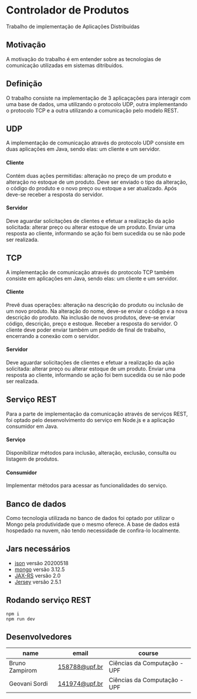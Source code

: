 # Controlador de Produtos
Trabalho de implementação de Aplicações Distribuídas

## Motivação
A motivação do trabalho é em entender sobre as tecnologias de comunicação utilizadas em sistemas ditribuídos.

## Definição
O trabalho consiste na implementação de 3 aplicaçações para interagir com uma base de dados, uma utilizando o protocolo UDP, outra implementando o protocolo TCP e a outra utilizando a comunicação pelo modelo REST.

## UDP
A implementação de comunicação através do protocolo UDP consiste em duas aplicações em Java, sendo elas: um cliente e um servidor.

#### Cliente
Contém duas ações permitidas: alteração no preço de um produto e alteração no estoque de um produto. Deve ser enviado o tipo da alteração, o código do produto e o novo preço ou estoque a ser atualizado. Após deve-se receber a resposta do servidor.

#### Servidor
Deve aguardar solicitações de clientes e efetuar a realização da ação solicitada: alterar preço ou alterar estoque de um produto. Enviar uma resposta ao cliente, informando se ação foi bem sucedida ou se não pode ser realizada.

## TCP
A implementação de comunicação através do protocolo TCP também consiste em aplicações em Java, sendo elas: um cliente e um servidor.

#### Cliente
Prevê duas operações: alteração na descrição do produto ou inclusão de um novo produto. Na alteração do nome, deve-se enviar o código e a nova descrição do produto. Na inclusão de novos produtos, deve-se enviar código, descrição, preço e estoque. Receber a resposta do servidor. O cliente deve poder enviar também um pedido de final de trabalho, encerrando a conexão com o servidor.

#### Servidor
Deve aguardar solicitações de clientes e efetuar a realização da ação solicitada: alterar preço ou alterar estoque de um produto. Enviar uma resposta ao cliente, informando se ação foi bem sucedida ou se não pode ser realizada.

## Serviço REST
Para a parte de implementação da comunicação através de serviços REST, foi optado pelo desenvolvimento do serviço em Node.js e a aplicação consumidor em Java.

#### Serviço
Disponibilizar métodos para inclusão, alteração, exclusão, consulta ou listagem de produtos.

#### Consumidor
Implementar métodos para acessar as funcionalidades do serviço.

## Banco de dados
Como tecnologia utilizada no banco de dados foi optado por utilizar o Mongo pela produtividade que o mesmo oferece. A base de dados está hospedado na nuvem, não tendo necessidade de confira-lo localmente.

## Jars necessários
- [json](https://mvnrepository.com/artifact/org.json/json/20200518) versão 20200518
- [mongo](https://jar-download.com/artifacts/org.mongodb/mongo-java-driver) versão 3.12.5
- [JAX-RS](https://download.oracle.com/otndocs/jcp/jaxrs-2_0-fr-spec/index.html) versão 2.0
- [Jersey](https://jar-download.com/artifacts/org.glassfish.jersey.core/jersey-client/2.5.1/source-code) versão 2.5.1

## Rodando serviço REST
```
npm i
npm run dev
```

## Desenvolvedores
|name|email|course|
| -------- | -------- | -------- |
|Bruno Zampirom|158788@upf.br|Ciências da Computação - UPF|
|Geovani Sordi|141974@upf.br|Ciências da Computação - UPF|
